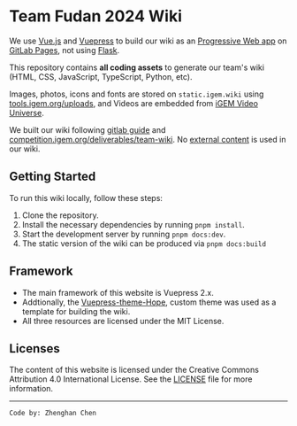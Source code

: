 # Team Fudan 2024 Wiki

We use [Vue.js](https://vuejs.org/) and [Vuepress](https://vuepress.vuejs.org/) to build our wiki as an [Progressive Web app](https://developer.mozilla.org/en-US/docs/Web/Progressive_web_apps) on [GitLab Pages](https://docs.gitlab.com/ee/user/project/pages/), not using [Flask](https://palletsprojects.com/p/flask/).

This repository contains **all coding assets** to generate our team's wiki (HTML, CSS, JavaScript, TypeScript, Python, etc).

Images, photos, icons and fonts are stored on `static.igem.wiki` using [tools.igem.org/uploads](https://tools.igem.org/uploads), and Videos are embedded from [iGEM Video Universe](https://video.igem.org).

We built our wiki following [gitlab guide](https://tools.igem.org/wiki/gitlab-guide) and [competition.igem.org/deliverables/team-wiki](https://competition.igem.org/deliverables/team-wiki). No [external content](https://tools.igem.org/wiki/external-content-check) is used in our wiki.

## Getting Started

To run this wiki locally, follow these steps:

1. Clone the repository.
2. Install the necessary dependencies by running `pnpm install`.
3. Start the development server by running `pnpm docs:dev`.
4. The static version of the wiki can be produced via `pnpm docs:build`

## Framework

- The main framework of this website is Vuepress 2.x.
- Addtionally, the [Vuepress-theme-Hope](https://theme-hope.vuejs.press/), custom theme was used as a template for building the wiki.
- All three resources are licensed under the MIT License.

## Licenses

The content of this website is licensed under the Creative Commons Attribution 4.0 International License. See the [LICENSE](https://gitlab.igem.org/2023/msp-maastricht/-/blob/main/LICENSE) file for more information.



----
`Code by: Zhenghan Chen`